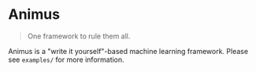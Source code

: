 # Animus

> One framework to rule them all.

Animus is a "write it yourself"-based machine learning framework.
Please see `examples/` for more information.
